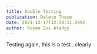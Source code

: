 ```yaml
---
title: Double Testing
publication: Delete These
date: 2021-12-17T12:58:11.299Z
author: Royee Zvi Atadgy
---
```

Testing again, this is a test...clearly